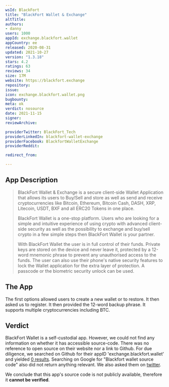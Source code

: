 ```yaml
---
wsId: BlackFort
title: "BlackFort Wallet & Exchange"
altTitle: 
authors:
- danny
users: 1000
appId: exchange.blackfort.wallet
appCountry: ee
released: 2020-08-31
updated: 2021-10-27
version: "1.3.18"
stars: 4.2
ratings: 63
reviews: 34
size: 17M
website: https://blackfort.exchange
repository: 
issue: 
icon: exchange.blackfort.wallet.png
bugbounty: 
meta: ok
verdict: nosource
date: 2021-11-15
signer: 
reviewArchive:

providerTwitter: BlackFort_Tech
providerLinkedIn: blackfort-wallet-exchange
providerFacebook: BlackfortWalletExchange
providerReddit: 

redirect_from:

---
```


## App Description

> BlackFort Wallet & Exchange is a secure client-side Wallet Application that allows its users to Buy/Sell and store as well as send and receive cryptocurrencies like Bitcoin, Ethereum, Bitcoin Cash, DASH, XRP, Litecoin, USDT, BXF and all ERC20 Tokens in one place.
>
>BlackFort Wallet is a one-stop platform. Users who are looking for a simple and intuitive experience of using crypto with advanced client-side security as well as the possibility to exchange and buy/sell crypto in a few simple steps then BlackFort Wallet is your partner.
>
> With BlackFort Wallet the user is in full control of their funds. Private keys are stored on the device and never leave it, protected by a 12-word mnemonic phrase to prevent any unauthorised access to the funds. The user can also use their phone's native security features to lock the Wallet application for the extra layer of protection. A passcode or the biometric security unlock can be used.

## The App

The first options allowed users to create a new wallet or to restore. It then asked us to register. It then provided the 12-word backup phrase. It supports multiple cryptocurrencies including BTC.  

## Verdict

BlackFort Wallet is a self-custodial app. However, we could not find any information on whether it has accessible source-code. There was no reference to open source on their website nor a link to Github. For due diligence, we searched on Github for their appID 'exchange.blackfort.wallet' and yielded [0 results](https://github.com/search?q=exchange.blackfort.wallet). Searching on Google for "Blackfort wallet source code" also did not return anything relevant. We also asked them on [twitter](https://twitter.com/BitcoinWalletz/status/1456243946384859141).

We conclude that this app's source code is not publicly available, therefore it **cannot be verified**.
